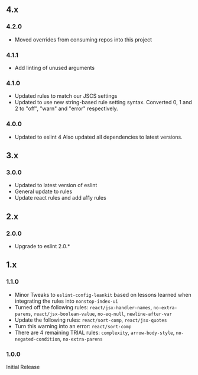 ## 4.x

### 4.2.0

* Moved overrides from consuming repos into this project

### 4.1.1

* Add linting of unused arguments

### 4.1.0

* Updated rules to match our JSCS settings
* Updated to use new string-based rule setting syntax. Converted 0, 1 and 2 to "off", "warn" and "error" respectively.

### 4.0.0

* Updated to eslint 4 Also updated all dependencies to latest versions.

## 3.x

### 3.0.0

* Updated to latest version of eslint
* General update to rules
* Update react rules and add a11y rules

## 2.x

### 2.0.0

* Upgrade to eslint 2.0.*

## 1.x

### 1.1.0

* Minor Tweaks to `eslint-config-leankit` based on lessons learned when integrating the rules into `nonstop-index-ui`
* Turned off the following rules: `react/jsx-handler-names`, `no-extra-parens`, `react/jsx-boolean-value`, `no-eq-null`, `newline-after-var`
* Update the following rules: `react/sort-comp`, `react/jsx-quotes`
* Turn this warning into an error: `react/sort-comp`
* There are 4 remaining TRIAL rules: `complexity`, `arrow-body-style`, `no-negated-condition`, `no-extra-parens`

### 1.0.0

Initial Release
